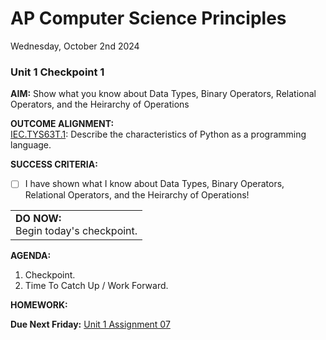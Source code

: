 # AP Computer Science Principles
Wednesday, October 2nd 2024

### Unit 1 Checkpoint 1

**AIM:** Show what you know about Data Types, Binary Operators, Relational Operators, and the Heirarchy of Operations

**OUTCOME ALIGNMENT:**
<br><ins>IEC.TYS63T.1</ins>: Describe the characteristics of Python as a programming language.

**SUCCESS CRITERIA:**
- [ ] I have shown what I know about Data Types, Binary Operators, Relational Operators, and the Heirarchy of Operations!

<table>
  <tr>
    <td><b>DO NOW:</b><br>Begin today's checkpoint.
  </tr>
</table>

**AGENDA:**

1. Checkpoint.
2. Time To Catch Up / Work Forward.


**HOMEWORK:** 

**Due Next Friday:** [Unit 1 Assignment 07](https://github.com/MrJSwotinsky/Python/blob/main/Unit_1_Revisiting_Python_Programming_Fundamentals/Daily_Assignments/07_Due_Fri_Oct_11_Unit_0_Exam_Reflection.md)<br>
